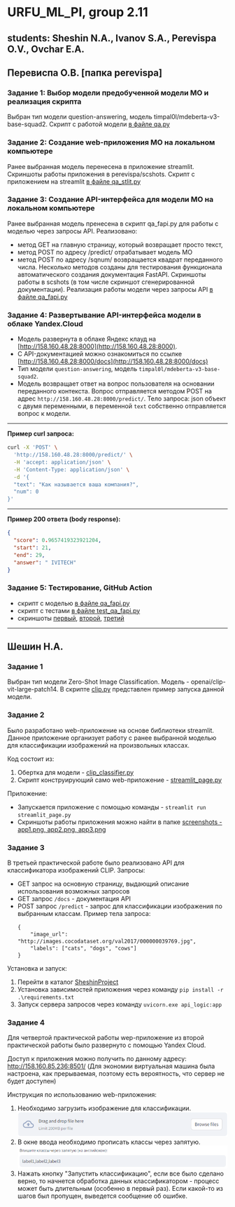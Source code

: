 # URFU_ML_PI, group 2.11
## students: Sheshin N.A., Ivanov S.A., Perevispa O.V., Ovchar E.A.

## Перевиспа О.В. [папка perevispa]
### Задание 1: Выбор модели предобученной модели МО и реализация скрипта
Выбран тип модели question-answering, модель timpal0l/mdeberta-v3-base-squad2. 
Скрипт с работой модели [в файле qa.py](https://github.com/nasheshin01/URFU_ML_PI/blob/master/perevispa/qa.py)

### Задание 2: Создание web-приложения МО на локальном компьютере
Ранее выбранная модель перенесена в приложение streamlit. Скриншоты работы приложения в perevispa/scshots. Скрипт с приложением на streamlit [в файле qa_stlit.py](https://github.com/nasheshin01/URFU_ML_PI/blob/master/perevispa/qa_stlit.py)

### Задание 3: Создание API-интерфейса для модели МО на локальном компьютере
Ранее выбранная модель пренесена в скрипт qa_fapi.py для работы с моделью через запросы API. Реализовано:
- метод GET на главную страницу, который возвращает просто текст, 
- метод POST по адресу /predict/ отрабатывает модель МО
- метод POST по адресу /sqnum/ возвращается квадрат переданного числа. 
Несколько методов созданы для тестирования функционала автоматического создания документация FastAPI. Скриншоты работы в scshots (в том числе скриншот cгенерированной документации). Реализация работы модели через запросы API [в файле qa_fapi.py](https://github.com/nasheshin01/URFU_ML_PI/blob/master/perevispa/qa_fapi.py)

### Задание 4: Развертывание API-интерфейса модели в облаке Yandex.Cloud
- Модель развернута в облаке Яндекс клауд на [http://158.160.48.28:8000](http://158.160.48.28:8000).
- С API-документацией можно ознакомиться по ссылке [http://158.160.48.28:8000/docs](http://158.160.48.28:8000/docs)
- Тип модели `question-answering`, модель `timpal0l/mdeberta-v3-base-squad2`.
- Модель возвращает ответ на вопрос пользователя на основании переданного контекста. Вопрос отправляется методом POST на адрес `http://158.160.48.28:8000/predict/`. Тело запроса: json объект с двумя переменными, в переменной `text` собственно отправляется вопрос к модели. 
_____
**Пример curl запроса:**
```bash
curl -X 'POST' \
  'http://158.160.48.28:8000/predict/' \
  -H 'accept: application/json' \
  -H 'Content-Type: application/json' \
  -d '{
  "text": "Как называется ваша компания?",
  "num": 0
}'
```
______
**Пример 200 ответа (body response):**
```json
{
  "score": 0.9657419323921204,
  "start": 21,
  "end": 29,
  "answer": " IVITECH"
}
```

### Задание 5: Тестирование, GitHub Action
- скрипт с моделью [в файле qa_fapi.py](https://github.com/nasheshin01/URFU_ML_PI/blob/master/perevispa/qa_fapi.py)
- скрипт с тестами [в файле test_qa_fapi.py](https://github.com/nasheshin01/URFU_ML_PI/blob/master/perevispa/test_qa_fapi.py)
- скриншоты [первый](https://github.com/nasheshin01/URFU_ML_PI/blob/master/perevispa/scshots/tests_2023_12_02_1.png), [второй](https://github.com/nasheshin01/URFU_ML_PI/blob/master/perevispa/scshots/tests_2023_12_02_2.png), [третий](https://github.com/nasheshin01/URFU_ML_PI/blob/master/perevispa/scshots/tests_2023_12_02_3.png)

_____
## Шешин Н.А. 
### Задание 1
Выбран тип модели Zero-Shot Image Classification. Модель - openai/clip-vit-large-patch14. В скрипте [clip.py](https://github.com/nasheshin01/URFU_ML_PI/blob/master/SheshinProject/choosed_model/clip.py) представлен пример запуска данной модели.

### Задание 2
Было разработано web-приложение на основе библиотеки streamlit. Данное приложение организует работу с ранее выбранной моделью для классификации изображений на произвольных классах.

Код состоит из:
1. Обертка для модели - [clip_classifier.py](https://github.com/nasheshin01/URFU_ML_PI/blob/master/SheshinProject/clip_classifier.py)
2. Скрипт конструирующий само web-приложение - [streamlit_page.py](https://github.com/nasheshin01/URFU_ML_PI/blob/master/SheshinProject/streamlit_page.py)

Приложение:
- Запускается приложение с помощью команды - ```streamlit run streamlit_page.py```
- Скриншоты работы приложения можно найти в папке [screenshots - app1.png, app2.png, app3.png](https://github.com/nasheshin01/URFU_ML_PI/blob/master/SheshinProject/screenshots)

### Задание 3
В третьей практической работе было реализовано API для классификатора изображений CLIP.
Запросы:
- GET запрос на основную страницу, выдающий описание использования возможных запросов
- GET запрос ```/docs``` - документация API
- POST запрос ```/predict``` - запрос для классификации изображения по выбранным классам. Пример тела запроса:
  ```
  {
      "image_url": "http://images.cocodataset.org/val2017/000000039769.jpg",
      "labels": ["cats", "dogs", "cows"]
  }
  ```
Установка и запуск:
1. Перейти в каталог [SheshinProject](https://github.com/nasheshin01/URFU_ML_PI/blob/master/SheshinProject)
2. Установка зависимостей приложения через команду ```pip install -r .\requirements.txt```
3. Запуск сервера запросов через команду ```uvicorn.exe api_logic:app```

### Задание 4
Для четвертой практической работы wep-приложение из второй практической работы было развернуто с помощью Yandex Cloud.

Доступ к приложения можно получить по данному адресу: http://158.160.85.236:8501/ (Для экономии виртуальная машина была настроена, как прерываемая, поэтому есть вероятность, что сервер не будет доступен)

Инструкция по использованию web-приложения:
1. Необходимо загрузить изображение для классификации.
  ![Alt text](SheshinProject/screenshots/load_img.png)
2. В окне ввода необходимо прописать классы через запятую.
  ![Alt text](SheshinProject/screenshots/labels.png)
3. Нажать кнопку "Запустить классификацию", если все было сделано верно, то начнется обработка данных классификатором - процесс может быть длительным (особенно в первый раз). Если какой-то из шагов был пропущен, выведется сообщение об ошибке.
